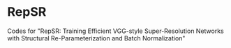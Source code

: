 # RepSR
Codes for "RepSR: Training Efficient VGG-style Super-Resolution Networks with Structural Re-Parameterization and Batch Normalization"
